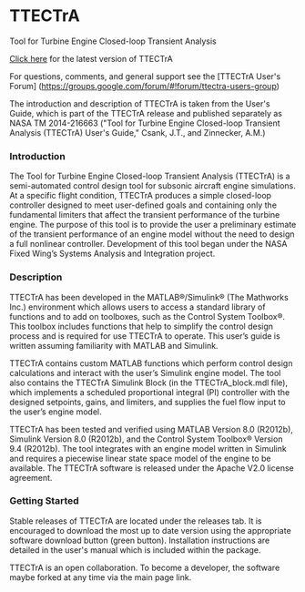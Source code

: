 TTECTrA
=======
Tool for Turbine Engine Closed-loop Transient Analysis

[Click here](https://github.com/nasa/TTECTrA/releases) for the latest version of TTECTrA

For questions, comments, and general support see the [TTECTrA User's Forum] (https://groups.google.com/forum/#!forum/ttectra-users-group)


The introduction and description of TTECTrA is taken from the User's Guide, which is part of the TTECTrA release and published separately as NASA TM 2014-216663  ("Tool for Turbine Engine Closed-loop Transient Analysis (TTECTrA) User's Guide," Csank, J.T., and Zinnecker, A.M.)

### Introduction
The Tool for Turbine Engine Closed-loop Transient Analysis (TTECTrA) is a semi-automated control design tool for subsonic aircraft engine simulations. At a specific flight condition, TTECTrA produces a simple closed-loop controller designed to meet user-defined goals and containing only the fundamental limiters that affect the transient performance of the turbine engine. The purpose of this tool is to provide the user a preliminary estimate of the transient performance of an engine model without the need to design a full nonlinear controller. Development of this tool began under the NASA Fixed Wing’s Systems Analysis and Integration project.

### Description
TTECTrA has been developed in the MATLAB®/Simulink® (The Mathworks Inc.) environment which allows users to access a standard library of functions and to add on toolboxes, such as the Control System Toolbox®. This toolbox includes functions that help to simplify the control design process and is required for use TTECTrA to operate. This user’s guide is written assuming familiarity with MATLAB and Simulink.

TTECTrA contains custom MATLAB functions which perform control design calculations and interact with the user’s Simulink engine model. The tool also contains the TTECTrA Simulink Block (in the TTECTrA_block.mdl file), which implements a scheduled proportional integral (PI) controller with the designed setpoints, gains, and limiters, and supplies the fuel flow input to the user’s engine model.

TTECTrA has been tested and verified using MATLAB Version 8.0 (R2012b), Simulink Version 8.0 (R2012b), and the Control System Toolbox® Version 9.4 (R2012b). The tool integrates with an engine model written in Simulink and requires a piecewise linear state space model of the engine to be available. The TTECTrA software is released under the Apache V2.0 license agreement.

### Getting Started
Stable releases of TTECTrA are located under the releases tab. It is encouraged to download the most up to date version using the appropriate software download button (green button). Installation instructions are detailed in the user's manual which is included within the package.

TTECTrA is an open collaboration. To become a developer, the software maybe forked at any time via the main page link.
